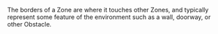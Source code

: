 The borders of a Zone are where it touches other Zones, and typically represent some feature of the environment such as a wall, doorway, or other Obstacle. 